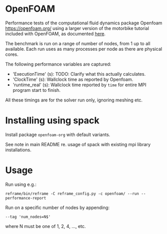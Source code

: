 # OpenFOAM

Performance tests of the computational fluid dynamics package Openfoam https://openfoam.org/ using a larger version of the motorbike tutorial included with OpenFOAM, as documented [here](https://openfoamwiki.net/index.php/Benchmarks).

The benchmark is run on a range of number of nodes, from 1 up to all available. Each run uses as many processes per node as there are physical cores.

The following performance variables are captured:
- 'ExecutionTime' (s): TODO: Clarify what this actually calculates.
- 'ClockTime' (s): Wallclock time as reported by Openfoam.
- 'runtime_real' (s): Wallclock time reported by `time` for entire MPI program start to finish.

All these timings are for the solver run only, ignoring meshing etc.

# Installing using spack

Install package `openfoam-org` with default variants.

See note in main README re. usage of spack with existing mpi library installations.

# Usage

Run using e.g.:

    reframe/bin/reframe -C reframe_config.py -c openfoam/ --run --performance-report

Run on a specific number of nodes by appending:

    --tag 'num_nodes=N$'

where N must be one of 1, 2, 4, ..., etc.